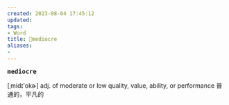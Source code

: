 ```yaml
---
created: 2023-08-04 17:45:12
updated: 
tags: 
- Word
title: 📖mediocre
aliases: 
- 
---
```


<pre><strong>mediocre</strong></pre>
[ˌmidɪ'okɚ]
adj. of moderate or low quality, value, ability, or performance 普通的，平凡的

